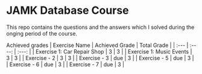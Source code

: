 # JAMK Database Course

This repo contains the questions and the answers which I solved during the onging period of the course.

Achieved grades
| Exercise Name               |  Achieved Grade   | Total Grade |
| :---                        |      :----:       |    :---:    |
| Exercise 1: Car Repair Shop |         3         |      3      |
| Exercise 1: Music Events    |         3         |      3      |
| Exercise - 2                |         3         |      3      |
| Exercise - 3                |       due         |      3      |
| Exercise - 5                |       due         |      3      |
| Exercise - 6                |       due         |      3      |
| Exercise - 7                |       due         |      3      |
